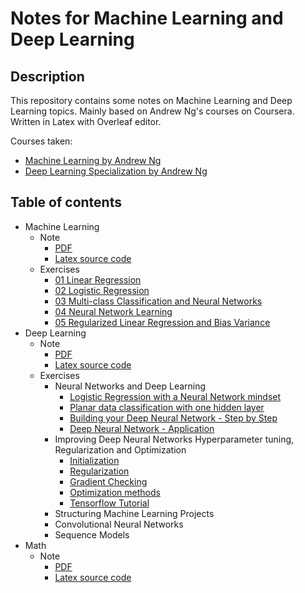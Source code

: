 # Notes for Machine Learning and Deep Learning

## Description

This repository contains some notes on Machine Learning and Deep Learning topics. Mainly based on Andrew Ng's courses on Coursera. Written in Latex with Overleaf editor.

Courses taken:

- [Machine Learning by Andrew Ng](https://www.coursera.org/learn/machine-learning)
- [Deep Learning Specialization by Andrew Ng](https://www.coursera.org/specializations/deep-learning)

## Table of contents

- Machine Learning
  - Note
    - [PDF](./ml_course/note/MLNote-2021-08-22.pdf)
    - [Latex source code](./ml_course/note/main.tex)
  - Exercises
    - [01 Linear Regression](./ml_course/exercises/01_Linear_Regression/ex_01.ipynb)
    - [02 Logistic Regression](./ml_course/exercises/02_Logistic_Regression/ex_02.ipynb)
    - [03 Multi-class Classification and Neural Networks](./ml_course/exercises/03_Multi-class_Classification_and_Neural_Networks/ex_03.ipynb)
    - [04 Neural Network Learning](./ml_course/exercises/04_Neural_Network_Learning/ex_04.ipynb)
    - [05 Regularized Linear Regression and Bias Variance](./ml_course/exercises/05_Regularized_Linear_Regression_and_Bias_Variance/ex_05.ipynb)
- Deep Learning
  - Note
    - [PDF](./dl_course/note/DLNote-2021-09-04.pdf)
    - [Latex source code](./dl_course/note/main.tex)
  - Exercises
    - Neural Networks and Deep Learning
      - [Logistic Regression with a Neural Network mindset](./dl_course/exercises/01_Neural_Networks_and_Deep_Learning/01/01_Logistic_Regression_with_a_Neural_Network_mindset.ipynb)
      - [Planar data classification with one hidden layer](./dl_course/exercises/01_Neural_Networks_and_Deep_Learning/02/02_Planar_data_classification_with_one_hidden_layer.ipynb)
      - [Building your Deep Neural Network - Step by Step](./dl_course/exercises/01_Neural_Networks_and_Deep_Learning/03/03_Building_your_Deep_Neural_Network_-_Step_by_Step.ipynb)
      - [Deep Neural Network - Application](./dl_course/exercises/01_Neural_Networks_and_Deep_Learning/04/04_Deep_Neural_Network_-_Application.ipynb)
    - Improving Deep Neural Networks Hyperparameter tuning, Regularization and Optimization
      - [Initialization](./dl_course/exercises/02_Improving_Deep_Neural_Networks_Hyperparameter_tuning,_Regularization_and_Optimization/01/01_Initialization.ipynb)
      - [Regularization](./dl_course/exercises/02_Improving_Deep_Neural_Networks_Hyperparameter_tuning,_Regularization_and_Optimization/02/02_Regularization.ipynb)
      - [Gradient Checking](./dl_course/exercises/02_Improving_Deep_Neural_Networks_Hyperparameter_tuning,_Regularization_and_Optimization/03/03_Gradient_Checking.ipynb)
      - [Optimization methods](./dl_course/exercises/02_Improving_Deep_Neural_Networks_Hyperparameter_tuning,_Regularization_and_Optimization/04/04_Optimization_methods.ipynb)
      - [Tensorflow Tutorial](./dl_course/exercises/02_Improving_Deep_Neural_Networks_Hyperparameter_tuning,_Regularization_and_Optimization/05/05_Tensorflow_Tutorial.ipynb)
    - Structuring Machine Learning Projects
    - Convolutional Neural Networks
    - Sequence Models
- Math
  - Note
    - [PDF](./math/note/MathNote-2021-08-22.pdf)
    - [Latex source code](./math/note/main.tex)
